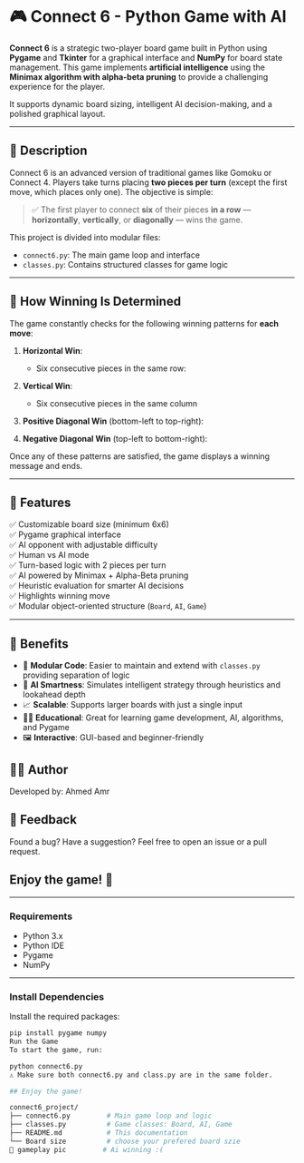 # 🎮 Connect 6 - Python Game with AI

**Connect 6** is a strategic two-player board game built in Python using **Pygame** and **Tkinter** for a graphical interface and **NumPy** for board state management. This game implements **artificial intelligence** using the **Minimax algorithm with alpha-beta pruning** to provide a challenging experience for the player.

It supports dynamic board sizing, intelligent AI decision-making, and a polished graphical layout.

---

## 📖 Description

Connect 6 is an advanced version of traditional games like Gomoku or Connect 4. Players take turns placing **two pieces per turn** (except the first move, which places only one). The objective is simple:

> ✅ The first player to connect **six** of their pieces **in a row** — **horizontally**, **vertically**, or **diagonally** — wins the game.

This project is divided into modular files:
- `connect6.py`: The main game loop and interface
- `classes.py`: Contains structured classes for game logic

---

## 🧠 How Winning Is Determined

The game constantly checks for the following winning patterns for **each move**:

1. **Horizontal Win**:
   - Six consecutive pieces in the same row:  

2. **Vertical Win**:
   - Six consecutive pieces in the same column

3. **Positive Diagonal Win** (bottom-left to top-right):
   
4. **Negative Diagonal Win** (top-left to bottom-right):
   

Once any of these patterns are satisfied, the game displays a winning message and ends.

---

## 🌟 Features

✅ Customizable board size (minimum 6x6)  
✅ Pygame graphical interface  
✅ AI opponent with adjustable difficulty  
✅ Human vs AI mode  
✅ Turn-based logic with 2 pieces per turn  
✅ AI powered by Minimax + Alpha-Beta pruning  
✅ Heuristic evaluation for smarter AI decisions  
✅ Highlights winning move  
✅ Modular object-oriented structure (`Board`, `AI`, `Game`)

---

## 📌 Benefits

- 🧩 **Modular Code**: Easier to maintain and extend with `classes.py` providing separation of logic
- 🧠 **AI Smartness**: Simulates intelligent strategy through heuristics and lookahead depth
- 📈 **Scalable**: Supports larger boards with just a single input
- 👨‍🏫 **Educational**: Great for learning game development, AI, algorithms, and Pygame
- 🖼️ **Interactive**: GUI-based and beginner-friendly



## 👨‍💻 Author
Developed by: Ahmed Amr 

## 💬 Feedback
Found a bug? Have a suggestion?
Feel free to open an issue or a pull request.

## Enjoy the game! 🎉

---

### Requirements

- Python 3.x  
- Python IDE  
- Pygame  
- NumPy  

---

### Install Dependencies

Install the required packages:

```bash
pip install pygame numpy
Run the Game
To start the game, run:

python connect6.py
⚠️ Make sure both connect6.py and class.py are in the same folder.

## Enjoy the game!

connect6_project/
├── connect6.py         # Main game loop and logic
├── classes.py          # Game classes: Board, AI, Game
├── README.md           # This documentation
└── Board size          # choose your prefered board szie 
📸 gameplay pic         # Ai winning :( 

